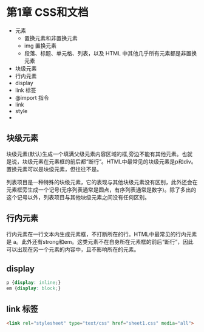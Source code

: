 # 第1章 CSS和文档

- 元素
    - 置换元素和非置换元素
    - img 置换元素
    - 段落、标题、单元格、列表，以及 HTML 中其他几乎所有元素都是非置换元素
- 块级元素
- 行内元素
- display
- link 标签
- @import 指令
- link
- style
- 

## 块级元素

块级元素(默认)生成一个填满父级元素内容区域的框,旁边不能有其他元素。也就是说，块级元素在元素框的前后都“断行”。HTML中最常见的块级元素是p和div。置换元素可以是块级元素，但往往不是。

列表项目是一种特殊的块级元素，它的表现与其他块级元素没有区别，此外还会在元素框旁生成一个记号(无序列表通常是圆点，有序列表通常是数字)。除了多出的这个记号以外，列表项目与其他块级元素之间没有任何区别。

## 行内元素
行内元素在一行文本内生成元素框，不打断所在的行。HTML中最常见的行内元素是 a。此外还有strong和em。这类元素不在自身所在元素框的前后“断行”，因此可以出现在另一个元素的内容中，且不影响所在的元素。


## display

```css
p {display: inline;}
em {display: block;}
```

## link 标签


```html
<link rel="stylesheet" type="text/css" href="sheet1.css" media="all">
```
